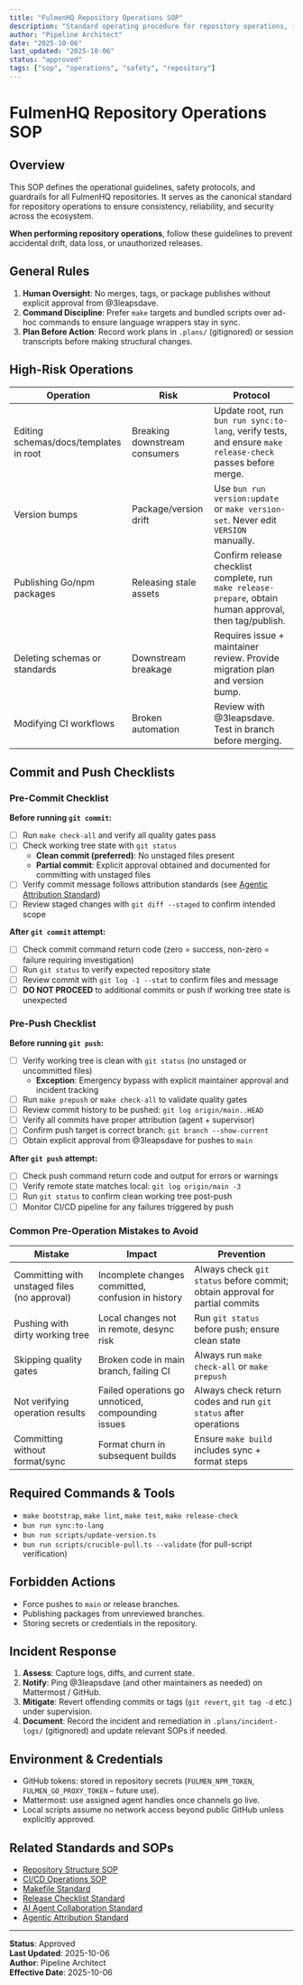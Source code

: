 ```yaml
---
title: "FulmenHQ Repository Operations SOP"
description: "Standard operating procedure for repository operations, including safety protocols and guardrails"
author: "Pipeline Architect"
date: "2025-10-06"
last_updated: "2025-10-06"
status: "approved"
tags: ["sop", "operations", "safety", "repository"]
---
```


# FulmenHQ Repository Operations SOP

## Overview

This SOP defines the operational guidelines, safety protocols, and guardrails for all FulmenHQ repositories. It serves as the canonical standard for repository operations to ensure consistency, reliability, and security across the ecosystem.

**When performing repository operations**, follow these guidelines to prevent accidental drift, data loss, or unauthorized releases.

## General Rules

1. **Human Oversight**: No merges, tags, or package publishes without explicit approval from @3leapsdave.
2. **Command Discipline**: Prefer `make` targets and bundled scripts over ad-hoc commands to ensure language wrappers stay in sync.
3. **Plan Before Action**: Record work plans in `.plans/` (gitignored) or session transcripts before making structural changes.

## High-Risk Operations

| Operation                              | Risk                          | Protocol                                                                                                    |
| -------------------------------------- | ----------------------------- | ----------------------------------------------------------------------------------------------------------- |
| Editing schemas/docs/templates in root | Breaking downstream consumers | Update root, run `bun run sync:to-lang`, verify tests, and ensure `make release-check` passes before merge. |
| Version bumps                          | Package/version drift         | Use `bun run version:update` or `make version-set`. Never edit `VERSION` manually.                          |
| Publishing Go/npm packages             | Releasing stale assets        | Confirm release checklist complete, run `make release-prepare`, obtain human approval, then tag/publish.    |
| Deleting schemas or standards          | Downstream breakage           | Requires issue + maintainer review. Provide migration plan and version bump.                                |
| Modifying CI workflows                 | Broken automation             | Review with @3leapsdave. Test in branch before merging.                                                     |

## Commit and Push Checklists

### Pre-Commit Checklist

**Before running `git commit`:**

- [ ] Run `make check-all` and verify all quality gates pass
- [ ] Check working tree state with `git status`
  - **Clean commit (preferred)**: No unstaged files present
  - **Partial commit**: Explicit approval obtained and documented for committing with unstaged files
- [ ] Verify commit message follows attribution standards (see [Agentic Attribution Standard](../standards/agentic-attribution.md))
- [ ] Review staged changes with `git diff --staged` to confirm intended scope

**After `git commit` attempt:**

- [ ] Check commit command return code (zero = success, non-zero = failure requiring investigation)
- [ ] Run `git status` to verify expected repository state
- [ ] Review commit with `git log -1 --stat` to confirm files and message
- [ ] **DO NOT PROCEED** to additional commits or push if working tree state is unexpected

### Pre-Push Checklist

**Before running `git push`:**

- [ ] Verify working tree is clean with `git status` (no unstaged or uncommitted files)
  - **Exception**: Emergency bypass with explicit maintainer approval and incident tracking
- [ ] Run `make prepush` or `make check-all` to validate quality gates
- [ ] Review commit history to be pushed: `git log origin/main..HEAD`
- [ ] Verify all commits have proper attribution (agent + supervisor)
- [ ] Confirm push target is correct branch: `git branch --show-current`
- [ ] Obtain explicit approval from @3leapsdave for pushes to `main`

**After `git push` attempt:**

- [ ] Check push command return code and output for errors or warnings
- [ ] Verify remote state matches local: `git log origin/main -3`
- [ ] Run `git status` to confirm clean working tree post-push
- [ ] Monitor CI/CD pipeline for any failures triggered by push

### Common Pre-Operation Mistakes to Avoid

| Mistake                                      | Impact                                             | Prevention                                                                   |
| -------------------------------------------- | -------------------------------------------------- | ---------------------------------------------------------------------------- |
| Committing with unstaged files (no approval) | Incomplete changes committed, confusion in history | Always check `git status` before commit; obtain approval for partial commits |
| Pushing with dirty working tree              | Local changes not in remote, desync risk           | Run `git status` before push; ensure clean state                             |
| Skipping quality gates                       | Broken code in main branch, failing CI             | Always run `make check-all` or `make prepush`                                |
| Not verifying operation results              | Failed operations go unnoticed, compounding issues | Always check return codes and run `git status` after operations              |
| Committing without format/sync               | Format churn in subsequent builds                  | Ensure `make build` includes sync + format steps                             |

## Required Commands & Tools

- `make bootstrap`, `make lint`, `make test`, `make release-check`
- `bun run sync:to-lang`
- `bun run scripts/update-version.ts`
- `bun run scripts/crucible-pull.ts --validate` (for pull-script verification)

## Forbidden Actions

- Force pushes to `main` or release branches.
- Publishing packages from unreviewed branches.
- Storing secrets or credentials in the repository.

## Incident Response

1. **Assess**: Capture logs, diffs, and current state.
2. **Notify**: Ping @3leapsdave (and other maintainers as needed) on Mattermost / GitHub.
3. **Mitigate**: Revert offending commits or tags (`git revert`, `git tag -d` etc.) under supervision.
4. **Document**: Record the incident and remediation in `.plans/incident-logs/` (gitignored) and update relevant SOPs if needed.

## Environment & Credentials

- GitHub tokens: stored in repository secrets (`FULMEN_NPM_TOKEN`, `FULMEN_GO_PROXY_TOKEN` – future use).
- Mattermost: use assigned agent handles once channels go live.
- Local scripts assume no network access beyond public GitHub unless explicitly approved.

## Related Standards and SOPs

- [Repository Structure SOP](repository-structure.md)
- [CI/CD Operations SOP](cicd-operations.md)
- [Makefile Standard](../standards/makefile-standard.md)
- [Release Checklist Standard](../standards/release-checklist-standard.md)
- [AI Agent Collaboration Standard](../standards/ai-agents.md)
- [Agentic Attribution Standard](../standards/agentic-attribution.md)

---

**Status**: Approved  
**Last Updated**: 2025-10-06  
**Author**: Pipeline Architect  
**Effective Date**: 2025-10-06
